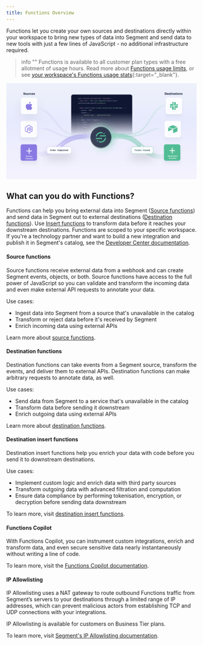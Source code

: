```yaml
---
title: Functions Overview
---
```


Functions let you create your own sources and destinations directly within your workspace to bring new types of data into Segment and send data to new tools with just a few lines of JavaScript - no additional infrastructure required.

> info ""
> Functions is available to all customer plan types with a free allotment of usage hours. Read more about [Functions usage limits](/docs/connections/functions/usage/), or see [your workspace's Functions usage stats](https://app.segment.com/goto-my-workspace/settings/usage?metric=functions){:target="_blank"}.

![An image illustrating source functions and destination functions in a Segment workspace](images/functions_overview.png)

## What can you do with Functions?
Functions can help you bring external data into Segment ([Source functions](/docs/connections/functions/source-functions)) and send data in Segment out to external destinations ([Destination functions](/docs/connections/functions/destination-functions)). Use [Insert functions](/docs/connections/functions/insert-functions) to transform data before it reaches your downstream destinations. Functions are scoped to your specific workspace. If you're a technology partner and want to build a new integration and publish it in Segment's catalog, see the [Developer Center documentation](/docs/partners/).

#### Source functions
Source functions receive external data from a webhook and can create Segment events, objects, or both. Source functions have access to the full power of JavaScript so you can validate and transform the incoming data and even make external API requests to annotate your data.

Use cases:
- Ingest data into Segment from a source that's unavailable in the catalog
- Transform or reject data before it's received by Segment
- Enrich incoming data using external APIs

Learn more about [source functions](/docs/connections/functions/source-functions).

#### Destination functions
Destination functions can take events from a Segment source, transform the events, and deliver them to external APIs. Destination functions can make arbitrary requests to annotate data, as well.

Use cases:
- Send data from Segment to a service that's unavailable in the catalog
- Transform data before sending it downstream
- Enrich outgoing data using external APIs

Learn more about [destination functions](/docs/connections/functions/destination-functions).

#### Destination insert functions
Destination insert functions help you enrich your data with code before you send it to downstream destinations.  

Use cases: 
- Implement custom logic and enrich data with third party sources 
- Transform outgoing data with advanced filtration and computation
- Ensure data compliance by performing tokenisation, encryption, or decryption before sending data downstream 

To learn more, visit [destination insert functions](/docs/connections/functions/insert-functions).

#### Functions Copilot

With Functions Copilot, you can instrument custom integrations, enrich and transform data, and even secure sensitive data nearly instantaneously without writing a line of code. 

To learn more, visit the [Functions Copilot documentation](/docs/connections/functions/copilot/).

#### IP Allowlisting

IP Allowlisting uses a NAT gateway to route outbound Functions traffic from Segment’s servers to your destinations through a limited range of IP addresses, which can prevent malicious actors from establishing TCP and UDP connections with your integrations.

IP Allowlisting is available for customers on Business Tier plans.

To learn more, visit [Segment's IP Allowlisting documentation](/docs/connections/destinations/#ip-allowlisting).